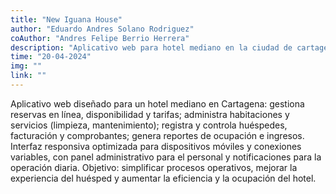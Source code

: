 ```yaml
---
title: "New Iguana House"
author: "Eduardo Andres Solano Rodriguez"
coAuthor: "Andres Felipe Berrio Herrera"
description: "Aplicativo web para hotel mediano en la ciudad de cartagena"
time: "20-04-2024"
img: ""
link: ""
---
```


Aplicativo web diseñado para un hotel mediano en Cartagena: gestiona reservas en línea, disponibilidad y tarifas; administra habitaciones y servicios (limpieza, mantenimiento); registra y controla huéspedes, facturación y comprobantes; genera reportes de ocupación e ingresos. Interfaz responsiva optimizada para dispositivos móviles y conexiones variables, con panel administrativo para el personal y notificaciones para la operación diaria. Objetivo: simplificar procesos operativos, mejorar la experiencia del huésped y aumentar la eficiencia y la ocupación del hotel.